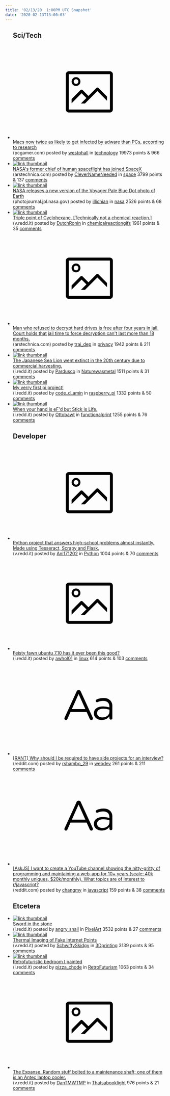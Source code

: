 ```yaml
---
title: '02/13/20  1:00PM UTC Snapshot'
date: '2020-02-13T13:00:03'
---
```

<ul>
<h2>Sci/Tech</h2>

<li><a href='https://www.pcgamer.com/macs-now-twice-as-likely-to-get-infected-by-adware-than-pcs-according-to-research/'><svg version='1.1' viewBox='-34 -14 104 64' preserveAspectRatio='xMidYMid meet' xmlns='http://www.w3.org/2000/svg' xmlns:xlink='http://www.w3.org/1999/xlink'>
    <title>link thumbnail</title>
    <path d='M32,4H4A2,2,0,0,0,2,6V30a2,2,0,0,0,2,2H32a2,2,0,0,0,2-2V6A2,2,0,0,0,32,4ZM4,30V6H32V30Z'></path>
    <path d='M8.92,14a3,3,0,1,0-3-3A3,3,0,0,0,8.92,14Zm0-4.6A1.6,1.6,0,1,1,7.33,11,1.6,1.6,0,0,1,8.92,9.41Z'></path>
    <path d='M22.78,15.37l-5.4,5.4-4-4a1,1,0,0,0-1.41,0L5.92,22.9v2.83l6.79-6.79L16,22.18l-3.75,3.75H15l8.45-8.45L30,24V21.18l-5.81-5.81A1,1,0,0,0,22.78,15.37Z'></path>
    </svg></a><div><div class='linkTitle'><a href='https://www.pcgamer.com/macs-now-twice-as-likely-to-get-infected-by-adware-than-pcs-according-to-research/'>Macs now twice as likely to get infected by adware than PCs, according to research</a></div>(pcgamer.com) posted by <a href='https://www.reddit.com/user/westphall'>westphall</a> in <a href='https://www.reddit.com/r/technology'>technology</a> 19973 points & 966 <a href='https://www.reddit.com/r/technology/comments/f30xq3/macs_now_twice_as_likely_to_get_infected_by/'>comments</a></div></li>

<li><a href='https://arstechnica.com/science/2020/02/spacex-has-hired-a-key-nasa-official-to-help-with-human-spaceflight/'><img src='https://b.thumbs.redditmedia.com/uY46uwKi35c-GoPK7Axw4leEqQc9t0itvVhEQCmiyIA.jpg' alt='link thumbnail'></a><div><div class='linkTitle'><a href='https://arstechnica.com/science/2020/02/spacex-has-hired-a-key-nasa-official-to-help-with-human-spaceflight/'>NASA's former chief of human spaceflight has joined SpaceX</a></div>(arstechnica.com) posted by <a href='https://www.reddit.com/user/CleverNameNeeded'>CleverNameNeeded</a> in <a href='https://www.reddit.com/r/space'>space</a> 3799 points & 137 <a href='https://www.reddit.com/r/space/comments/f345f8/nasas_former_chief_of_human_spaceflight_has/'>comments</a></div></li>

<li><a href='https://photojournal.jpl.nasa.gov/figures/PIA23645_fig1.jpg'><img src='https://b.thumbs.redditmedia.com/XSk05phu4CKdrUuwO2UWC1qWaYRMXOsbL8zY4rCBUKU.jpg' alt='link thumbnail'></a><div><div class='linkTitle'><a href='https://photojournal.jpl.nasa.gov/figures/PIA23645_fig1.jpg'>NASA releases a new version of the Voyager Pale Blue Dot photo of Earth</a></div>(photojournal.jpl.nasa.gov) posted by <a href='https://www.reddit.com/user/illichian'>illichian</a> in <a href='https://www.reddit.com/r/nasa'>nasa</a> 2526 points & 68 <a href='https://www.reddit.com/r/nasa/comments/f2xck0/nasa_releases_a_new_version_of_the_voyager_pale/'>comments</a></div></li>

<li><a href='https://v.redd.it/tx08p9dfpdg41'><img src='https://b.thumbs.redditmedia.com/8OzcWXFKLwXszTR_2GB0oJfPBc1u-sxw3a0uG2WCuzQ.jpg' alt='link thumbnail'></a><div><div class='linkTitle'><a href='https://v.redd.it/tx08p9dfpdg41'>Triple point of Cyclohexane. [Technically not a chemical reaction.]</a></div>(v.redd.it) posted by <a href='https://www.reddit.com/user/DutchRonin'>DutchRonin</a> in <a href='https://www.reddit.com/r/chemicalreactiongifs'>chemicalreactiongifs</a> 1961 points & 35 <a href='https://www.reddit.com/r/chemicalreactiongifs/comments/f2v5yl/triple_point_of_cyclohexane_technically_not_a/'>comments</a></div></li>

<li><a href='https://arstechnica.com/tech-policy/2020/02/man-who-refused-to-decrypt-hard-drives-is-free-after-four-years-in-jail/'><svg version='1.1' viewBox='-34 -14 104 64' preserveAspectRatio='xMidYMid meet' xmlns='http://www.w3.org/2000/svg' xmlns:xlink='http://www.w3.org/1999/xlink'>
    <title>link thumbnail</title>
    <path d='M32,4H4A2,2,0,0,0,2,6V30a2,2,0,0,0,2,2H32a2,2,0,0,0,2-2V6A2,2,0,0,0,32,4ZM4,30V6H32V30Z'></path>
    <path d='M8.92,14a3,3,0,1,0-3-3A3,3,0,0,0,8.92,14Zm0-4.6A1.6,1.6,0,1,1,7.33,11,1.6,1.6,0,0,1,8.92,9.41Z'></path>
    <path d='M22.78,15.37l-5.4,5.4-4-4a1,1,0,0,0-1.41,0L5.92,22.9v2.83l6.79-6.79L16,22.18l-3.75,3.75H15l8.45-8.45L30,24V21.18l-5.81-5.81A1,1,0,0,0,22.78,15.37Z'></path>
    </svg></a><div><div class='linkTitle'><a href='https://arstechnica.com/tech-policy/2020/02/man-who-refused-to-decrypt-hard-drives-is-free-after-four-years-in-jail/'>Man who refused to decrypt hard drives is free after four years in jail. Court holds that jail time to force decryption can't last more than 18 months.</a></div>(arstechnica.com) posted by <a href='https://www.reddit.com/user/trai_dep'>trai_dep</a> in <a href='https://www.reddit.com/r/privacy'>privacy</a> 1942 points & 211 <a href='https://www.reddit.com/r/privacy/comments/f2zdh9/man_who_refused_to_decrypt_hard_drives_is_free/'>comments</a></div></li>

<li><a href='https://i.redd.it/1h1zi49sklg41.jpg'><img src='https://b.thumbs.redditmedia.com/PfKpIHb5MwCNIGEjAjrr07y0uWp9QV-aCIsXTDL6DfI.jpg' alt='link thumbnail'></a><div><div class='linkTitle'><a href='https://i.redd.it/1h1zi49sklg41.jpg'>The Japanese Sea Lion went extinct in the 20th century due to commercial harvesting.</a></div>(i.redd.it) posted by <a href='https://www.reddit.com/user/Pardusco'>Pardusco</a> in <a href='https://www.reddit.com/r/Naturewasmetal'>Naturewasmetal</a> 1511 points & 31 <a href='https://www.reddit.com/r/Naturewasmetal/comments/f32bqw/the_japanese_sea_lion_went_extinct_in_the_20th/'>comments</a></div></li>

<li><a href='https://i.redd.it/tlroa2z4wjg41.jpg'><img src='https://b.thumbs.redditmedia.com/UqsuZV-hN1xkXQUP2Rjs-3ts5eaQEexpZBdXcym1rTQ.jpg' alt='link thumbnail'></a><div><div class='linkTitle'><a href='https://i.redd.it/tlroa2z4wjg41.jpg'>My verry first pi project!</a></div>(i.redd.it) posted by <a href='https://www.reddit.com/user/code_d_amin'>code_d_amin</a> in <a href='https://www.reddit.com/r/raspberry_pi'>raspberry_pi</a> 1332 points & 50 <a href='https://www.reddit.com/r/raspberry_pi/comments/f2x9p0/my_verry_first_pi_project/'>comments</a></div></li>

<li><a href='https://i.redd.it/x1al5ari4mg41.jpg'><img src='https://b.thumbs.redditmedia.com/fuS_N2FIC_9l3NbXI4c2ScWdot3XIFkZzCu_0vSFkYg.jpg' alt='link thumbnail'></a><div><div class='linkTitle'><a href='https://i.redd.it/x1al5ari4mg41.jpg'>When your hand is eF'd but Stick is Life.</a></div>(i.redd.it) posted by <a href='https://www.reddit.com/user/Ottobawt'>Ottobawt</a> in <a href='https://www.reddit.com/r/functionalprint'>functionalprint</a> 1255 points & 76 <a href='https://www.reddit.com/r/functionalprint/comments/f33si5/when_your_hand_is_efd_but_stick_is_life/'>comments</a></div></li>

<h2>Developer</h2>

<li><a href='https://v.redd.it/gvd3q20u0ng41'><svg version='1.1' viewBox='-34 -14 104 64' preserveAspectRatio='xMidYMid meet' xmlns='http://www.w3.org/2000/svg' xmlns:xlink='http://www.w3.org/1999/xlink'>
    <title>link thumbnail</title>
    <path d='M32,4H4A2,2,0,0,0,2,6V30a2,2,0,0,0,2,2H32a2,2,0,0,0,2-2V6A2,2,0,0,0,32,4ZM4,30V6H32V30Z'></path>
    <path d='M8.92,14a3,3,0,1,0-3-3A3,3,0,0,0,8.92,14Zm0-4.6A1.6,1.6,0,1,1,7.33,11,1.6,1.6,0,0,1,8.92,9.41Z'></path>
    <path d='M22.78,15.37l-5.4,5.4-4-4a1,1,0,0,0-1.41,0L5.92,22.9v2.83l6.79-6.79L16,22.18l-3.75,3.75H15l8.45-8.45L30,24V21.18l-5.81-5.81A1,1,0,0,0,22.78,15.37Z'></path>
    </svg></a><div><div class='linkTitle'><a href='https://v.redd.it/gvd3q20u0ng41'>Python project that answers high-school problems almost instantly. Made using Tesseract, Scrapy and Flask.</a></div>(v.redd.it) posted by <a href='https://www.reddit.com/user/Ani171202'>Ani171202</a> in <a href='https://www.reddit.com/r/Python'>Python</a> 1004 points & 70 <a href='https://www.reddit.com/r/Python/comments/f35yg0/python_project_that_answers_highschool_problems/'>comments</a></div></li>

<li><a href='https://i.redd.it/t0zwmdv4olg41.jpg'><svg version='1.1' viewBox='-34 -14 104 64' preserveAspectRatio='xMidYMid meet' xmlns='http://www.w3.org/2000/svg' xmlns:xlink='http://www.w3.org/1999/xlink'>
    <title>link thumbnail</title>
    <path d='M32,4H4A2,2,0,0,0,2,6V30a2,2,0,0,0,2,2H32a2,2,0,0,0,2-2V6A2,2,0,0,0,32,4ZM4,30V6H32V30Z'></path>
    <path d='M8.92,14a3,3,0,1,0-3-3A3,3,0,0,0,8.92,14Zm0-4.6A1.6,1.6,0,1,1,7.33,11,1.6,1.6,0,0,1,8.92,9.41Z'></path>
    <path d='M22.78,15.37l-5.4,5.4-4-4a1,1,0,0,0-1.41,0L5.92,22.9v2.83l6.79-6.79L16,22.18l-3.75,3.75H15l8.45-8.45L30,24V21.18l-5.81-5.81A1,1,0,0,0,22.78,15.37Z'></path>
    </svg></a><div><div class='linkTitle'><a href='https://i.redd.it/t0zwmdv4olg41.jpg'>Feisty fawn ubuntu 7.10 has it ever been this good?</a></div>(i.redd.it) posted by <a href='https://www.reddit.com/user/awhol01'>awhol01</a> in <a href='https://www.reddit.com/r/linux'>linux</a> 614 points & 103 <a href='https://www.reddit.com/r/linux/comments/f32kz2/feisty_fawn_ubuntu_710_has_it_ever_been_this_good/'>comments</a></div></li>

<li><a href='https://www.reddit.com/r/webdev/comments/f2v4hv/rant_why_should_i_be_required_to_have_side/'><svg version='1.1' viewBox='-34 -12 104 64' preserveAspectRatio='xMidYMid slice' xmlns='http://www.w3.org/2000/svg' xmlns:xlink='http://www.w3.org/1999/xlink'>
    <title>text link thumbnail</title>
    <path d='M12.19,8.84a1.45,1.45,0,0,0-1.4-1h-.12a1.46,1.46,0,0,0-1.42,1L1.14,26.56a1.29,1.29,0,0,0-.14.59,1,1,0,0,0,1,1,1.12,1.12,0,0,0,1.08-.77l2.08-4.65h11l2.08,4.59a1.24,1.24,0,0,0,1.12.83,1.08,1.08,0,0,0,1.08-1.08,1.64,1.64,0,0,0-.14-.57ZM6.08,20.71l4.59-10.22,4.6,10.22Z'>
    </path>
    <path d='M32.24,14.78A6.35,6.35,0,0,0,27.6,13.2a11.36,11.36,0,0,0-4.7,1,1,1,0,0,0-.58.89,1,1,0,0,0,.94.92,1.23,1.23,0,0,0,.39-.08,8.87,8.87,0,0,1,3.72-.81c2.7,0,4.28,1.33,4.28,3.92v.5a15.29,15.29,0,0,0-4.42-.61c-3.64,0-6.14,1.61-6.14,4.64v.05c0,2.95,2.7,4.48,5.37,4.48a6.29,6.29,0,0,0,5.19-2.48V26.9a1,1,0,0,0,1,1,1,1,0,0,0,1-1.06V19A5.71,5.71,0,0,0,32.24,14.78Zm-.56,7.7c0,2.28-2.17,3.89-4.81,3.89-1.94,0-3.61-1.06-3.61-2.86v-.06c0-1.8,1.5-3,4.2-3a15.2,15.2,0,0,1,4.22.61Z'>
    </path>
    </svg></a><div><div class='linkTitle'><a href='https://www.reddit.com/r/webdev/comments/f2v4hv/rant_why_should_i_be_required_to_have_side/'>[RANT] Why should I be required to have side projects for an interview?</a></div>(reddit.com) posted by <a href='https://www.reddit.com/user/rshambo_29'>rshambo_29</a> in <a href='https://www.reddit.com/r/webdev'>webdev</a> 261 points & 211 <a href='https://www.reddit.com/r/webdev/comments/f2v4hv/rant_why_should_i_be_required_to_have_side/'>comments</a></div></li>

<li><a href='https://www.reddit.com/r/javascript/comments/f35k31/askjs_i_want_to_create_a_youtube_channel_showing/'><svg version='1.1' viewBox='-34 -12 104 64' preserveAspectRatio='xMidYMid slice' xmlns='http://www.w3.org/2000/svg' xmlns:xlink='http://www.w3.org/1999/xlink'>
    <title>text link thumbnail</title>
    <path d='M12.19,8.84a1.45,1.45,0,0,0-1.4-1h-.12a1.46,1.46,0,0,0-1.42,1L1.14,26.56a1.29,1.29,0,0,0-.14.59,1,1,0,0,0,1,1,1.12,1.12,0,0,0,1.08-.77l2.08-4.65h11l2.08,4.59a1.24,1.24,0,0,0,1.12.83,1.08,1.08,0,0,0,1.08-1.08,1.64,1.64,0,0,0-.14-.57ZM6.08,20.71l4.59-10.22,4.6,10.22Z'>
    </path>
    <path d='M32.24,14.78A6.35,6.35,0,0,0,27.6,13.2a11.36,11.36,0,0,0-4.7,1,1,1,0,0,0-.58.89,1,1,0,0,0,.94.92,1.23,1.23,0,0,0,.39-.08,8.87,8.87,0,0,1,3.72-.81c2.7,0,4.28,1.33,4.28,3.92v.5a15.29,15.29,0,0,0-4.42-.61c-3.64,0-6.14,1.61-6.14,4.64v.05c0,2.95,2.7,4.48,5.37,4.48a6.29,6.29,0,0,0,5.19-2.48V26.9a1,1,0,0,0,1,1,1,1,0,0,0,1-1.06V19A5.71,5.71,0,0,0,32.24,14.78Zm-.56,7.7c0,2.28-2.17,3.89-4.81,3.89-1.94,0-3.61-1.06-3.61-2.86v-.06c0-1.8,1.5-3,4.2-3a15.2,15.2,0,0,1,4.22.61Z'>
    </path>
    </svg></a><div><div class='linkTitle'><a href='https://www.reddit.com/r/javascript/comments/f35k31/askjs_i_want_to_create_a_youtube_channel_showing/'>[AskJS] I want to create a YouTube channel showing the nitty-gritty of programming and maintaining a web-app for 10+ years (scale: 40k monthly uniques, $20k/monthly). What topics are of interest to r/javascript?</a></div>(reddit.com) posted by <a href='https://www.reddit.com/user/changmy'>changmy</a> in <a href='https://www.reddit.com/r/javascript'>javascript</a> 159 points & 38 <a href='https://www.reddit.com/r/javascript/comments/f35k31/askjs_i_want_to_create_a_youtube_channel_showing/'>comments</a></div></li>

<h2>Etcetera</h2>

<li><a href='https://i.redd.it/bvxhny47thg41.png'><img src='https://b.thumbs.redditmedia.com/mUqzlYSpE9fZUvFZEI6MFN23lhgoSfpz2t5-E0eXezc.jpg' alt='link thumbnail'></a><div><div class='linkTitle'><a href='https://i.redd.it/bvxhny47thg41.png'>Sword in the stone</a></div>(i.redd.it) posted by <a href='https://www.reddit.com/user/angry_snail'>angry_snail</a> in <a href='https://www.reddit.com/r/PixelArt'>PixelArt</a> 3532 points & 27 <a href='https://www.reddit.com/r/PixelArt/comments/f2r0ux/sword_in_the_stone/'>comments</a></div></li>

<li><a href='https://v.redd.it/pipfs46kjig41'><img src='https://b.thumbs.redditmedia.com/DjgGrfzS91AFWuTFguWmTanPLiwQfh1T6kr8Fx5CFWo.jpg' alt='link thumbnail'></a><div><div class='linkTitle'><a href='https://v.redd.it/pipfs46kjig41'>Thermal Imaging of Fake Internet Points</a></div>(v.redd.it) posted by <a href='https://www.reddit.com/user/SchwiftySkidgy'>SchwiftySkidgy</a> in <a href='https://www.reddit.com/r/3Dprinting'>3Dprinting</a> 3139 points & 95 <a href='https://www.reddit.com/r/3Dprinting/comments/f2t130/thermal_imaging_of_fake_internet_points/'>comments</a></div></li>

<li><a href='https://i.redd.it/7kj22xhmxig41.png'><img src='https://a.thumbs.redditmedia.com/BqEXm4VY5fG7JSHlLFE-_z-xep5iEo_tLpYLImO-uu8.jpg' alt='link thumbnail'></a><div><div class='linkTitle'><a href='https://i.redd.it/7kj22xhmxig41.png'>Retrofuturistic bedroom I painted</a></div>(i.redd.it) posted by <a href='https://www.reddit.com/user/pizza_chode'>pizza_chode</a> in <a href='https://www.reddit.com/r/RetroFuturism'>RetroFuturism</a> 1063 points & 34 <a href='https://www.reddit.com/r/RetroFuturism/comments/f2ua0w/retrofuturistic_bedroom_i_painted/'>comments</a></div></li>

<li><a href='https://v.redd.it/s8qxbiw7jig41'><svg version='1.1' viewBox='-34 -14 104 64' preserveAspectRatio='xMidYMid meet' xmlns='http://www.w3.org/2000/svg' xmlns:xlink='http://www.w3.org/1999/xlink'>
    <title>link thumbnail</title>
    <path d='M32,4H4A2,2,0,0,0,2,6V30a2,2,0,0,0,2,2H32a2,2,0,0,0,2-2V6A2,2,0,0,0,32,4ZM4,30V6H32V30Z'></path>
    <path d='M8.92,14a3,3,0,1,0-3-3A3,3,0,0,0,8.92,14Zm0-4.6A1.6,1.6,0,1,1,7.33,11,1.6,1.6,0,0,1,8.92,9.41Z'></path>
    <path d='M22.78,15.37l-5.4,5.4-4-4a1,1,0,0,0-1.41,0L5.92,22.9v2.83l6.79-6.79L16,22.18l-3.75,3.75H15l8.45-8.45L30,24V21.18l-5.81-5.81A1,1,0,0,0,22.78,15.37Z'></path>
    </svg></a><div><div class='linkTitle'><a href='https://v.redd.it/s8qxbiw7jig41'>The Expanse. Random stuff bolted to a maintenance shaft; one of them is an Antec laptop cooler.</a></div>(v.redd.it) posted by <a href='https://www.reddit.com/user/DanTMWTMP'>DanTMWTMP</a> in <a href='https://www.reddit.com/r/Thatsabooklight'>Thatsabooklight</a> 976 points & 21 <a href='https://www.reddit.com/r/Thatsabooklight/comments/f2t0eq/the_expanse_random_stuff_bolted_to_a_maintenance/'>comments</a></div></li>

</ul>
